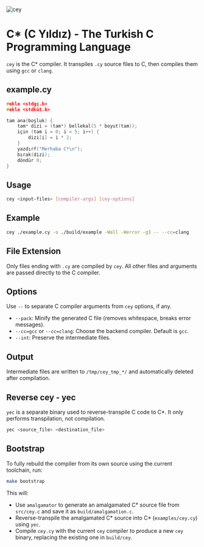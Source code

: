 ![cey](https://github.com/user-attachments/assets/b7a3be16-f2c3-4269-bcea-b29e4fac8dee)
# C* (C Yıldız) - The Turkish C Programming Language

`cey` is the C* compiler. It transpiles `.cy` source files to C, then compiles them using `gcc` or `clang`.

## example.cy
```c
#ekle <stdgç.b>
#ekle <stdküt.b>

tam ana(boşluk) {
    tam* dizi = (tam*) bellekal(5 * boyut(tam));
    için (tam i = 0; i < 5; i++) {
        dizi[i] = i * 2;
    }
    yazdırf("Merhaba C*\n");
    bırak(dizi);
    döndür 0;
}
```


## Usage
```bash
cey <input-files> [compiler-args] [cey-options]
```

## Example
```bash
cey ./example.cy -o ./build/example -Wall -Werror -g3 -- --cc=clang
```

## File Extension
Only files ending with `.cy` are compiled by `cey`. All other files and arguments are passed directly to the C compiler.

## Options
Use `--` to separate C compiler arguments from `cey` options, if any.
- `--pack`: Minify the generated C file (removes whitespace, breaks error messages).
- `--cc=gcc` or `--cc=clang`: Choose the backend compiler. Default is `gcc`.
- `--int`: Preserve the intermediate files.

## Output
Intermediate files are written to `/tmp/cey_tmp_*/` and automatically deleted after compilation.

## Reverse cey - yec
`yec` is a separate binary used to reverse-transpile C code to C*.
It only performs transpilation, not compilation.
```bash
yec <source_file> <destination_file>
```

## Bootstrap
To fully rebuild the compiler from its own source using the current toolchain, run:
```bash
make bootstrap
```
This will:
- Use `amalgamator` to generate an amalgamated C* source file from `src/cey.c` and save it as `build/amalgamation.c`.  
- Reverse-transpile the amalgamated C* source into C* (`examples/cey.cy`) using `yec`.  
- Compile `cey.cy` with the current `cey` compiler to produce a new `cey` binary, replacing the existing one in `build/cey`.

